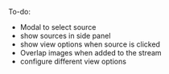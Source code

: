 To-do:

- Modal to select source
- show sources in side panel
- show view options when source is clicked
- Overlap images when added to the stream
- configure different view options